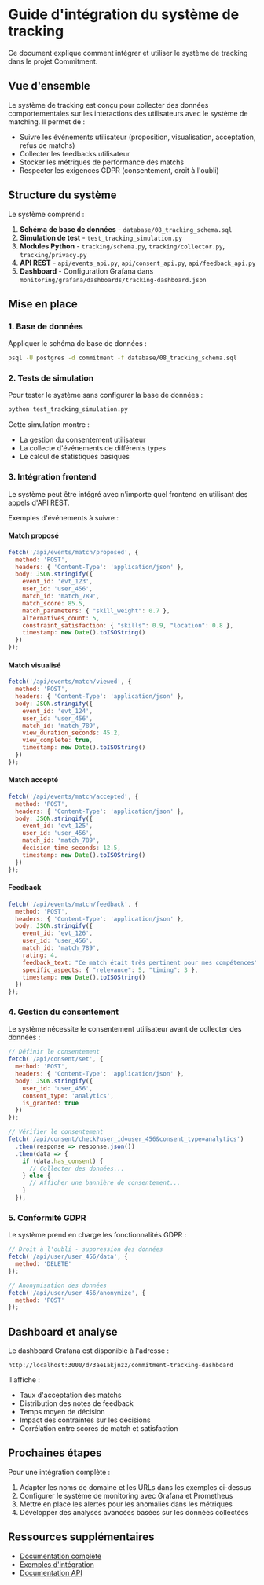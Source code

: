 # Guide d'intégration du système de tracking

Ce document explique comment intégrer et utiliser le système de tracking dans le projet Commitment.

## Vue d'ensemble

Le système de tracking est conçu pour collecter des données comportementales sur les interactions des utilisateurs avec le système de matching. Il permet de :

- Suivre les événements utilisateur (proposition, visualisation, acceptation, refus de matchs)
- Collecter les feedbacks utilisateur
- Stocker les métriques de performance des matchs
- Respecter les exigences GDPR (consentement, droit à l'oubli)

## Structure du système

Le système comprend :

1. **Schéma de base de données** - `database/08_tracking_schema.sql`
2. **Simulation de test** - `test_tracking_simulation.py`
3. **Modules Python** - `tracking/schema.py`, `tracking/collector.py`, `tracking/privacy.py`
4. **API REST** - `api/events_api.py`, `api/consent_api.py`, `api/feedback_api.py`
5. **Dashboard** - Configuration Grafana dans `monitoring/grafana/dashboards/tracking-dashboard.json`

## Mise en place

### 1. Base de données

Appliquer le schéma de base de données :

```bash
psql -U postgres -d commitment -f database/08_tracking_schema.sql
```

### 2. Tests de simulation

Pour tester le système sans configurer la base de données :

```bash
python test_tracking_simulation.py
```

Cette simulation montre :
- La gestion du consentement utilisateur
- La collecte d'événements de différents types
- Le calcul de statistiques basiques

### 3. Intégration frontend

Le système peut être intégré avec n'importe quel frontend en utilisant des appels d'API REST.

Exemples d'événements à suivre :

#### Match proposé
```javascript
fetch('/api/events/match/proposed', {
  method: 'POST',
  headers: { 'Content-Type': 'application/json' },
  body: JSON.stringify({
    event_id: 'evt_123',
    user_id: 'user_456',
    match_id: 'match_789',
    match_score: 85.5,
    match_parameters: { "skill_weight": 0.7 },
    alternatives_count: 5,
    constraint_satisfaction: { "skills": 0.9, "location": 0.8 },
    timestamp: new Date().toISOString()
  })
});
```

#### Match visualisé
```javascript
fetch('/api/events/match/viewed', {
  method: 'POST',
  headers: { 'Content-Type': 'application/json' },
  body: JSON.stringify({
    event_id: 'evt_124',
    user_id: 'user_456',
    match_id: 'match_789',
    view_duration_seconds: 45.2,
    view_complete: true,
    timestamp: new Date().toISOString()
  })
});
```

#### Match accepté
```javascript
fetch('/api/events/match/accepted', {
  method: 'POST',
  headers: { 'Content-Type': 'application/json' },
  body: JSON.stringify({
    event_id: 'evt_125',
    user_id: 'user_456',
    match_id: 'match_789',
    decision_time_seconds: 12.5,
    timestamp: new Date().toISOString()
  })
});
```

#### Feedback
```javascript
fetch('/api/events/match/feedback', {
  method: 'POST',
  headers: { 'Content-Type': 'application/json' },
  body: JSON.stringify({
    event_id: 'evt_126',
    user_id: 'user_456',
    match_id: 'match_789',
    rating: 4,
    feedback_text: "Ce match était très pertinent pour mes compétences",
    specific_aspects: { "relevance": 5, "timing": 3 },
    timestamp: new Date().toISOString()
  })
});
```

### 4. Gestion du consentement

Le système nécessite le consentement utilisateur avant de collecter des données :

```javascript
// Définir le consentement
fetch('/api/consent/set', {
  method: 'POST',
  headers: { 'Content-Type': 'application/json' },
  body: JSON.stringify({
    user_id: 'user_456',
    consent_type: 'analytics',
    is_granted: true
  })
});

// Vérifier le consentement
fetch('/api/consent/check?user_id=user_456&consent_type=analytics')
  .then(response => response.json())
  .then(data => {
    if (data.has_consent) {
      // Collecter des données...
    } else {
      // Afficher une bannière de consentement...
    }
  });
```

### 5. Conformité GDPR

Le système prend en charge les fonctionnalités GDPR :

```javascript
// Droit à l'oubli - suppression des données
fetch('/api/user/user_456/data', {
  method: 'DELETE'
});

// Anonymisation des données
fetch('/api/user/user_456/anonymize', {
  method: 'POST'
});
```

## Dashboard et analyse

Le dashboard Grafana est disponible à l'adresse :

```
http://localhost:3000/d/3aeIakjnzz/commitment-tracking-dashboard
```

Il affiche :
- Taux d'acceptation des matchs
- Distribution des notes de feedback
- Temps moyen de décision
- Impact des contraintes sur les décisions
- Corrélation entre scores de match et satisfaction

## Prochaines étapes

Pour une intégration complète :

1. Adapter les noms de domaine et les URLs dans les exemples ci-dessus
2. Configurer le système de monitoring avec Grafana et Prometheus
3. Mettre en place les alertes pour les anomalies dans les métriques
4. Développer des analyses avancées basées sur les données collectées

## Ressources supplémentaires

- [Documentation complète](docs/tracking-integration-guide.md)
- [Exemples d'intégration](examples/tracking-integration/)
- [Documentation API](api/README.md)
